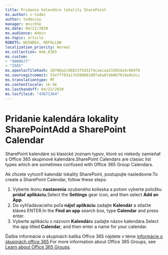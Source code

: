```yaml
---
title: Pridanie kalendára lokality SharePoint
ms.author: v-todmc
author: todmccoy
manager: mnirkhe
ms.date: 04/21/2020
ms.audience: Admin
ms.topic: article
ROBOTS: NOINDEX, NOFOLLOW
localization_priority: Normal
ms.collection: Adm_O365
ms.custom:
- "9000677"
- "2585"
ms.openlocfilehash: 20780a2c06813f5d52f4caecaa21505da4c0b9f0
ms.sourcegitcommit: 55eff703a17e500681d8fa6a87eb067019ade3cc
ms.translationtype: MT
ms.contentlocale: sk-SK
ms.lasthandoff: 04/22/2020
ms.locfileid: "43671364"
---
```

# <a name="add-a-sharepoint-calendar"></a><span data-ttu-id="aeffd-102">Pridanie kalendára lokality SharePoint</span><span class="sxs-lookup"><span data-stu-id="aeffd-102">Add a SharePoint Calendar</span></span>

<span data-ttu-id="aeffd-103">SharePoint kalendáre sú klasické zoznam typov, ktoré sú niekedy zamieňať s Office 365 skupinové kalendáre.</span><span class="sxs-lookup"><span data-stu-id="aeffd-103">SharePoint Calendars are classic list types which are sometimes confused with Office 365 Group Calendars.</span></span>
 
<span data-ttu-id="aeffd-104">Ak chcete vytvoriť kalendár lokality SharePoint, postupujte nasledovne:</span><span class="sxs-lookup"><span data-stu-id="aeffd-104">To create a SharePoint Calendar, follow these steps:</span></span>
 
1.  <span data-ttu-id="aeffd-105">Vyberte ikonu **nastavenia** ozubeného kolieska a potom vyberte položku **pridať aplikáciu**.</span><span class="sxs-lookup"><span data-stu-id="aeffd-105">Select the **Settings** gear icon, and then select **Add an App**.</span></span>
2.  <span data-ttu-id="aeffd-106">Do vyhľadávacieho poľa **nájsť aplikáciu** zadajte **Kalendár** a stlačte kláves ENTER.</span><span class="sxs-lookup"><span data-stu-id="aeffd-106">In the **Find an app** search box, type **Calendar** and press enter.</span></span>
3.  <span data-ttu-id="aeffd-107">Vyberte aplikáciu s názvom **Kalendár**a zadajte názov kalendára.</span><span class="sxs-lookup"><span data-stu-id="aeffd-107">Select the app titled **Calendar**, and then enter a name for your calendar.</span></span>

<span data-ttu-id="aeffd-108">Ďalšie informácie o skupinách balíka Office 365 nájdete v téme [informácie o skupinách office 365](https://support.office.com/article/Learn-about-Office-365-groups-b565caa1-5c40-40ef-9915-60fdb2d97fa2).</span><span class="sxs-lookup"><span data-stu-id="aeffd-108">For more information about Office 365 Groups, see [Learn about Office 365 Groups](https://support.office.com/article/Learn-about-Office-365-groups-b565caa1-5c40-40ef-9915-60fdb2d97fa2).</span></span>

